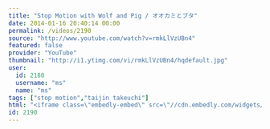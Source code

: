 ```yaml
---
title: "Stop Motion with Wolf and Pig / オオカミとブタ"
date: 2014-01-16 20:40:14 00:00
permalink: /videos/2190
source: "http://www.youtube.com/watch?v=rmkLlVzUBn4"
featured: false
provider: "YouTube"
thumbnail: "http://i1.ytimg.com/vi/rmkLlVzUBn4/hqdefault.jpg"
user:
  id: 2180
  username: "ms"
  name: "ms"
tags: ["stop motion","taijin takeuchi"]
html: "<iframe class=\"embedly-embed\" src=\"//cdn.embedly.com/widgets/media.html?src=http%3A%2F%2Fwww.youtube.com%2Fembed%2FrmkLlVzUBn4%3Fwmode%3Dtransparent%26feature%3Doembed&url=http%3A%2F%2Fwww.youtube.com%2Fwatch%3Fv%3DrmkLlVzUBn4&image=http%3A%2F%2Fi1.ytimg.com%2Fvi%2FrmkLlVzUBn4%2Fhqdefault.jpg&key=950020ba825211e1a0764040d3dc5c07&type=text%2Fhtml&schema=youtube\" width=\"640\" height=\"480\" scrolling=\"no\" frameborder=\"0\" allowfullscreen></iframe>"
id: 2190
---
```


